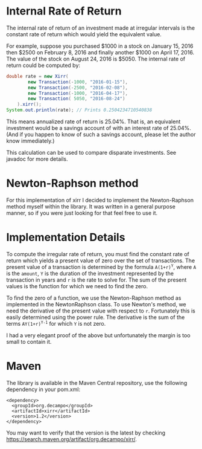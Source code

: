 # Internal Rate of Return

The internal rate of return of an investment made at irregular intervals is the constant rate of return which would yield the equivalent value.

For example, suppose you purchased $1000 in a stock on January 15, 2016 then $2500 on February 8, 2016 and finally another $1000 on April 17, 2016.  The value of the stock on August 24, 2016 is $5050.  The internal rate of return could be computed by:

```` java
double rate = new Xirr(
        new Transaction(-1000, "2016-01-15"),
        new Transaction(-2500, "2016-02-08"),
        new Transaction(-1000, "2016-04-17"),
        new Transaction( 5050, "2016-08-24")
    ).xirr();
System.out.println(rate); // Prints 0.2504234710540838
````

This means annualized rate of return is 25.04%.  That is, an equivalent investment would be a savings account of with an interest rate of 25.04%.  (And if you happen to know of such a savings account, please let the author know immediately.)

This calculation can be used to compare disparate investments.  See javadoc for more details.

# Newton-Raphson method

For this implementation of xirr I decided to implement the Newton-Raphson method myself within the library.  It was written in a general purpose manner, so if you were just looking for that feel free to use it.

# Implementation Details

To compute the irregular rate of return, you must find the constant rate of return which yields a present value of zero over the set of transactions.  The present value of a transaction is determined by the formula <code>A(1+r)<sup>Y</sup></code>, where `A` is the `amount`, `Y` is the duration of the investment represented by the transaction in years and  `r` is the rate to solve for.  The sum of the present values is the function for which we need to find the zero.

To find the zero of a function, we use the Newton-Raphson method as implemented in the NewtonRaphson class.  To use Newton's method, we need the derivative of the present value with respect to `r`. Fortunately this is easily determined using the power rule.  The derivative is the sum of the terms <code>AY(1+r)<sup>Y-1</sup></code> for which `Y` is not zero.

I had a very elegant proof of the above but unfortunately the margin is too small to contain it.

# Maven

The library is available in the Maven Central repository, use the following dependency in your pom.xml:

```
<dependency>
  <groupId>org.decampo</groupId>
  <artifactId>xirr</artifactId>
  <version>1.2</version>
</dependency>
```

You may want to verify that the version is the latest by checking https://search.maven.org/artifact/org.decampo/xirr/.
